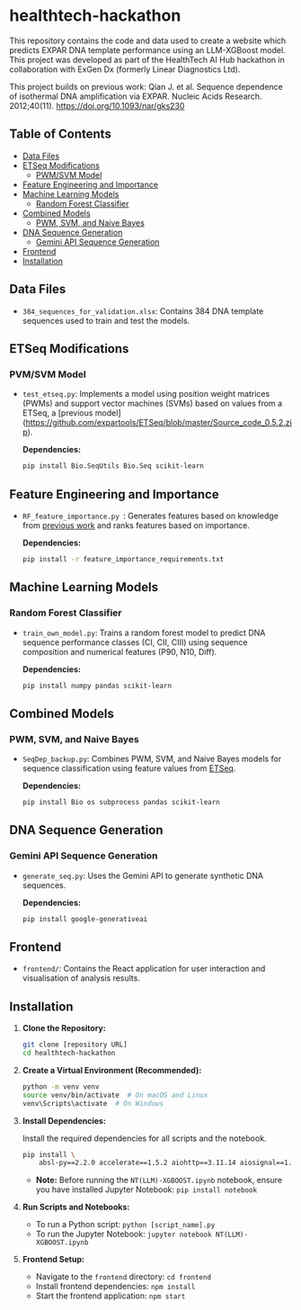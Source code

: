 # healthtech-hackathon

This repository contains the code and data used to create a website which predicts EXPAR DNA template performance using an LLM-XGBoost model. This project was developed as part of the HealthTech AI Hub hackathon in collaboration with ExGen Dx (formerly Linear Diagnostics Ltd). 

This project builds on previous work: Qian J. et al. Sequence dependence of isothermal DNA amplification via EXPAR. Nucleic Acids Research. 2012;40(11). https://doi.org/10.1093/nar/gks230

## Table of Contents 

* [Data Files](#data-files)
* [ETSeq Modifications](#etseq-modifications)
    * [PWM/SVM Model](#pvm-svm-model)
* [Feature Engineering and Importance](#feature-engineering-and-importance)
* [Machine Learning Models](#machine-learning-models)
    * [Random Forest Classifier](#random-forest-classifier)
* [Combined Models](#combined-models)
  * [PWM, SVM, and Naive Bayes](#pvm-svm-and-naive-bayes)
* [DNA Sequence Generation](#sequence-generation)
  * [Gemini API Sequence Generation](#gemini-api-sequence-generation)
* [Frontend](#frontend)
* [Installation](#installation)

## Data Files
* `384_sequences_for_validation.xlsx`: Contains 384 DNA template sequences used to train and test the models.

## ETSeq Modifications 
### PVM/SVM Model
* `test_etseq.py`: Implements a model using position weight matrices (PWMs) and support vector machines (SVMs) based on values from a ETSeq, a [previous model] (https://github.com/expartools/ETSeq/blob/master/Source_code_0.5.2.zip).

    **Dependencies:**

    ```bash
    pip install Bio.SeqUtils Bio.Seq scikit-learn
    ```
## Feature Engineering and Importance 

* `RF_feature_importance.py `: Generates features based on knowledge from [previous work](https://academic.oup.com/nar/article/40/11/e87/2409857) and ranks features based on importance.

    **Dependencies:**

    ```bash
    pip install -r feature_importance_requirements.txt
    ```

## Machine Learning Models
### Random Forest Classifier

* `train_own_model.py`: Trains a random forest model to predict DNA sequence performance classes (CI, CII, CIII) using sequence composition and numerical features (P90, N10, Diff).

    **Dependencies:**

    ```bash
    pip install numpy pandas scikit-learn
    ```
    
## Combined Models
### PWM, SVM, and Naive Bayes

* `SeqDep_backup.py`: Combines PWM, SVM, and Naive Bayes models for sequence classification using feature values from [ETSeq](https://github.com/expartools/ETSeq/blob/master/Source_code_0.5.2.zip).

    **Dependencies:**

    ```bash
    pip install Bio os subprocess pandas scikit-learn
    ```

## DNA Sequence Generation
### Gemini API Sequence Generation

* `generate_seq.py`: Uses the Gemini API to generate synthetic DNA sequences.

    **Dependencies:**

    ```bash
    pip install google-generativeai
    ```
    
## Frontend 
* `frontend/`: Contains the React application for user interaction and visualisation of analysis results.

## Installation

1.  **Clone the Repository:**

    ```bash
    git clone [repository URL]
    cd healthtech-hackathon
    ```

2.  **Create a Virtual Environment (Recommended):**

    ```bash
    python -m venv venv
    source venv/bin/activate  # On macOS and Linux
    venv\Scripts\activate  # On Windows
    ```

3.  **Install Dependencies:**

    Install the required dependencies for all scripts and the notebook.

    ```bash
    pip install \
        absl-py==2.2.0 accelerate==1.5.2 aiohttp==3.11.14 aiosignal==1.3.2 anyio==4.9.0 asttokens==2.2.1 attrs==23.1.0 Babel==2.12.1 backcall==0.2.0 bio==1.7.1 biopython==1.85 biothings_client==0.4.1 bleach==6.2.0 bokeh==3.6.3 CacheControl==0.12.14 certifi==2023.5.7 cffi==1.15.1 chardet==5.1.0 charset-normalizer==3.1.0 chex==0.1.89 click==8.1.3 cloudpickle==2.2.1 colorama==0.4.6 colorcet==3.1.0 comm==0.1.4 commonmark==0.9.1 contourpy==1.3.1 cryptography==41.0.1 cycler==0.12.1 Cython==0.29.35 datasets==3.4.1 datashader==0.17.0 debugpy==1.6.7.post1 decorator==5.1.1 dill==0.3.8 distlib==0.3.6 distro==1.8.0 dm-haiku==0.0.13 docopt==0.6.2 docutils==0.20.1 doit==0.36.0 dulwich==0.21.5 ecdsa==0.18.0 et_xmlfile==2.0.0 etils==1.12.2 exceptiongroup==1.1.1 execnet==1.9.0 executing==1.2.0 filelock==3.12.2 fonttools==4.56.0 frozenlist==1.5.0 fsspec==2023.6.0 future==0.18.3 glob2==0.7 gprofiler-official==1.0.0 h11==0.14.0 holoviews==1.20.2 html5lib==1.1 httpcore==1.0.7 httpx==0.28.1 huggingface-hub==0.29.3 idna==3.4 imageio==2.37.0 imagesize==1.4.1 importlib-metadata==6.7.0 importlib-resources==5.12.0 iniconfig==2.0.0 intervaltree==3.1.0 intreehooks==1.0 ipaddress==1.0.23 ipykernel==6.25.1 ipython==8.14.0 jax==0.5.3 jaxlib==0.5.3 jedi==0.19.0 jeepney==0.8.0 Jinja2==3.1.2 jmp==0.0.4 joblib==1.2.0 jsonschema==4.17.3 jupyter_client==8.3.0 jupyter_core==5.3.1 keyring==23.13.1 keyrings.alt==4.2.0 kiwisolver==1.4.8 lazy_loader==0.4 liac-arff==2.5.0 linkify-it-py==2.0.3 llvmlite==0.44.0 lockfile==0.12.2 lxml==4.9.2 Markdown==3.7 markdown-it-py==3.0.0 MarkupSafe==2.1.3 matplotlib==3.10.1 matplotlib-inline==0.1.6 mdit-py-plugins==0.4.2 mdurl==0.1.2 ml_dtypes==0.5.1 mock==5.0.2 more-itertools==9.1.0 mpmath==1.3.0 msgpack==1.0.5 multidict==6.2.0 multipledispatch==1.0.0 multiprocess==0.70.16 mygene==3.2.2 nest-asyncio==1.5.7 netaddr==0.8.0 netifaces==0.11.0 networkx==3.4.2 nucleotide-transformer@git+[https://github.com/instadeepai/nucleotide-transformer@98af0a12f2c00fb5d1b35915e554611be4578a16](https://github.com/instadeepai/nucleotide-transformer@98af0a12f2c00fb5d1b35915e554611be4578a16) numba==0.61.0 numpy==2.1.3 openpyxl==3.1.5 opt_einsum==3.4.0 optax==0.2.4 packaging==23.1 pandas==2.2.3 panel==1.6.1 param==2.2.0 parso==0.8.3 pastel==0.2.1 pathlib2==2.3.7.post1 pathspec==0.11.1 pbr==5.11.1 peft==0.15.0 pexpect==4.8.0 pickleshare==0.7.5 pillow==11.1.0 pkginfo==1.9.6 platformdirs==3.8.0 pluggy==1.2.0 pooch==1.7.0 prompt-toolkit==3.0.39 propcache==0.3.0 psutil==5.9.5 ptyprocess==0.7.0 pure-eval==0.2.2 py==1.11.0 py-expression-eval==0.3.14 pyarrow==19.0.1 pyasn1==0.5.0 pycparser==2.21 pycryptodome==3.18.0 pyct==0.5.0 pydevtool==0.3.0 Pygments==2.15.1 pylev==1.4.0 PyNaCl==1.5.0 pynndescent==0.5.13 pyparsing==3.1.0 pyrsistent==0.19.3 pytest==7.4.0
    ```

    * **Note:** Before running the `NT(LLM)-XGBOOST.ipynb` notebook, ensure you have installed Jupyter Notebook: `pip install notebook`

4.  **Run Scripts and Notebooks:**

    * To run a Python script: `python [script_name].py`
    * To run the Jupyter Notebook: `jupyter notebook NT(LLM)-XGBOOST.ipynb`

5.  **Frontend Setup:**

    * Navigate to the `frontend` directory: `cd frontend`
    * Install frontend dependencies: `npm install`
    * Start the frontend application: `npm start`
